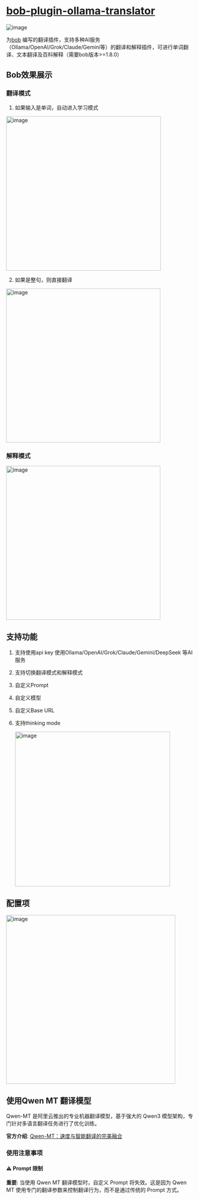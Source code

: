 # **[bob-plugin-ollama-translator](https://github.com/CaicoLeung/bob-plugin-ollama-translator)**
![image](https://github.com/user-attachments/assets/8f4fb2e9-f6c0-4fb9-9783-55ce5739fbf8)

为[bob](https://bobtranslate.com/) 编写的翻译插件，支持多种AI服务（Ollama/OpenAI/Grok/Claude/Gemini等）的翻译和解释插件，可进行单词翻译、文本翻译及百科解释（需要bob版本>=1.8.0）

## Bob效果展示
### 翻译模式
1. 如果输入是单词，自动进入学习模式
  <img width="416" alt="image" src="https://github.com/user-attachments/assets/2121dd9e-7741-44ca-b02e-a74a312a665b">


2. 如果是整句，则直接翻译
  <img width="415" alt="image" src="https://github.com/user-attachments/assets/82a60fd3-1b9f-4c20-88bb-914e2036e3d8">


### 解释模式
  <img width="415" alt="image" src="https://github.com/user-attachments/assets/ac38c1e0-1dd8-448c-9d78-46d39659ea18">


## 支持功能
1. 支持使用api key 使用Ollama/OpenAI/Grok/Claude/Gemini/DeepSeek 等AI服务
2. 支持切换翻译模式和解释模式
3. 自定义Prompt
4. 自定义模型
5. 自定义Base URL
6. 支持thinking mode

   <img width="417" alt="image" src="https://github.com/user-attachments/assets/de1f999b-8919-4945-a7af-760f9a26dd07" />



## 配置项
  <img width="455" alt="image" src="https://github.com/user-attachments/assets/46ef99d7-e827-449f-8ff2-51b621b7da0a" />



## 使用Qwen MT 翻译模型
Qwen-MT 是阿里云推出的专业机器翻译模型，基于强大的 Qwen3 模型架构，专门针对多语言翻译任务进行了优化训练。

**官方介绍**: [Qwen-MT：速度与智能翻译的完美融合](https://qwenlm.github.io/zh/blog/qwen-mt/)

### 使用注意事项

#### ⚠️ Prompt 限制
**重要**: 当使用 Qwen MT 翻译模型时，自定义 Prompt 将失效。这是因为 Qwen MT 使用专门的翻译参数来控制翻译行为，而不是通过传统的 Prompt 方式。
